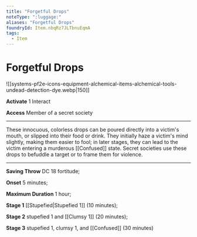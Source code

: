 ```yaml
---
title: "Forgetful Drops"
noteType: ":luggage:"
aliases: "Forgetful Drops"
foundryId: Item.nbqRz7JLTbnuEqmA
tags:
  - Item
---
```


# Forgetful Drops
![[systems-pf2e-icons-equipment-alchemical-items-alchemical-tools-undead-detection-dye.webp|150]]

**Activate** 1 Interact

**Access** Member of a secret society

* * *

These innocuous, colorless drops can be poured directly into a victim's mouth, or slipped into their food or drink. They initially haze a victim's mind slightly, making them easier to fool; in later stages, they can lead to the victim entering a murderous [[Confused]] state. Secret societies use these drops to befuddle a target or to frame them for violence.

* * *

**Saving Throw** DC 18 fortitude;

**Onset** 5 minutes;

**Maximum Duration** 1 hour;

**Stage 1** [[Stupefied|Stupefied 1]] (10 minutes);

**Stage 2** stupefied 1 and [[Clumsy 1]] (20 minutes);

**Stage 3** stupefied 1, clumsy 1, and [[Confused]] (30 minutes)
